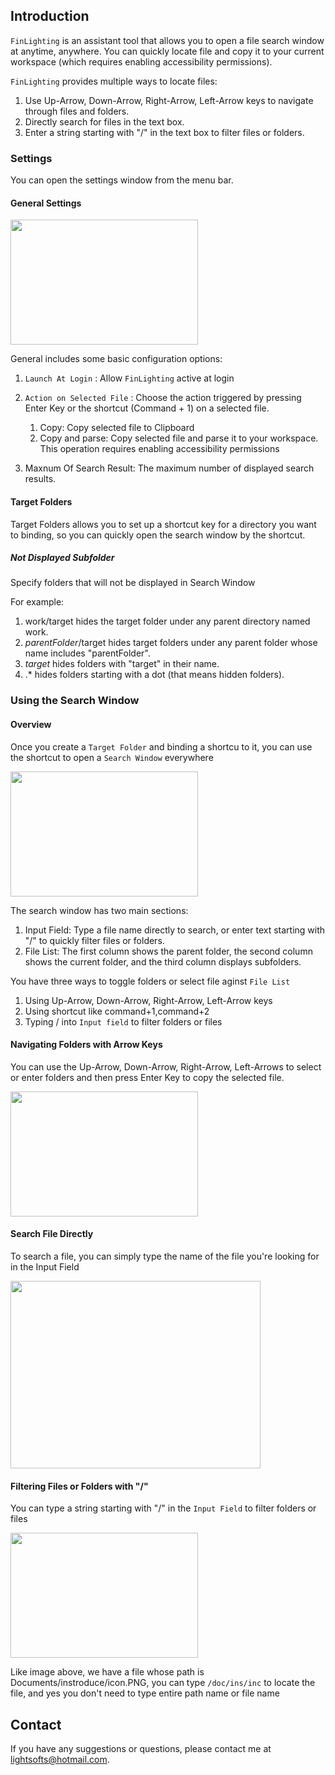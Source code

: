 ## Introduction

`FinLighting` is an assistant tool that allows you to open a file search window at anytime, anywhere. You can quickly locate file and copy it to your current workspace (which requires enabling accessibility permissions).

`FinLighting` provides multiple ways to locate files:

1. Use Up-Arrow, Down-Arrow, Right-Arrow, Left-Arrow keys to navigate through files and folders.
2. Directly search for files in the text box.
3. Enter a string starting with "/" in the text box to filter files or folders.

### Settings
You can open the settings window from the menu bar.

#### General Settings

<img src = "images/settings.png" style="width:300;height:200">

General includes some basic configuration options:

1. `Launch At Login` : Allow `FinLighting` active at login
2. `Action on Selected File` : Choose the action triggered by pressing Enter Key or the shortcut (Command + 1) on a selected file. 
    
    1. Copy: Copy selected file to Clipboard
    2. Copy and parse: Copy selected file and parse it to your workspace. This operation requires enabling accessibility permissions

3. Maxnum Of Search Result: The maximum number of displayed search results.

#### Target Folders

Target Folders allows you to set up a shortcut key for a directory you want to binding, so you can quickly open the search window by the shortcut.

##### Not Displayed Subfolder

Specify folders that will not be displayed in Search Window

For example:

1. work/target hides the target folder under any parent directory named work.
2. *parentFolder*/target hides target folders under any parent folder whose name includes "parentFolder".
3. *target* hides folders with "target" in their name.
4. .* hides folders starting with a dot (that means hidden folders).

### Using the Search Window

#### Overview

Once you create a `Target Folder` and binding a shortcu to it, you can use the shortcut to open a `Search Window` everywhere 

<img src = "images/search.png" style="width:300;height:200">

The search window has two main sections:

1. Input Field: Type a file name directly to search, or enter text starting with "/" to quickly filter files or folders.
2. File List: The first column shows the parent folder, the second column shows the current folder, and the third column displays subfolders.

You have three ways to toggle folders or select file aginst `File List`

1. Using Up-Arrow, Down-Arrow, Right-Arrow, Left-Arrow keys
2. Using shortcut like command+1,command+2
3. Typing / into `Input field` to filter folders or files 

#### Navigating Folders with Arrow Keys

You can use the Up-Arrow, Down-Arrow, Right-Arrow, Left-Arrows to select or enter folders and then press Enter Key to copy the selected file.

<img src = "images/search.png" style="width:300;height:200">

#### Search File Directly

To search a file, you can simply type the name of the file you're looking for in the Input Field

<img src = "images/search-direct.png" style="width:400;height:300">

#### Filtering Files or Folders with "/"

You can type a string starting with "/" in the `Input Field` to filter folders or files

<img src = "images/saerch-filter.png" style="width:300;height:200">

Like image above, we have a file whose path is Documents/instroduce/icon.PNG, you can type `/doc/ins/inc` to locate the file, and yes you don't need to type entire path name or file name


## Contact
If you have any suggestions or questions, please contact me at lightsofts@hotmail.com.